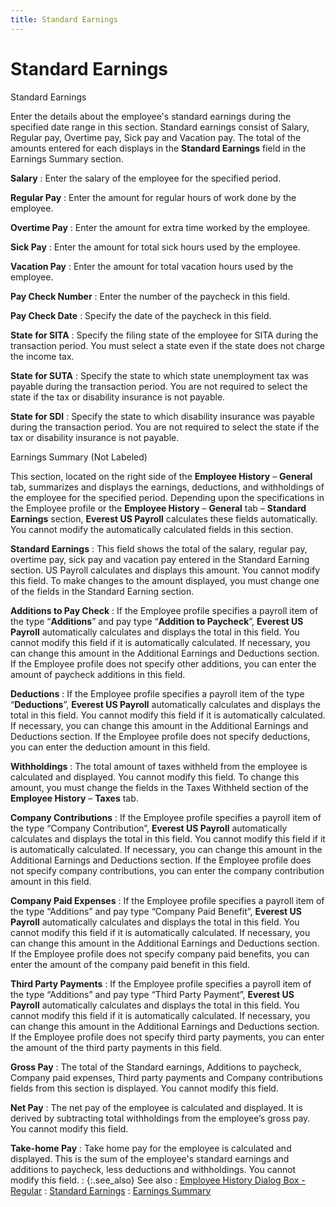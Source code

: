```yaml
---
title: Standard Earnings
---
```


# Standard Earnings


Standard Earnings


Enter the details about the employee's standard earnings during the  specified date range in this section. Standard earnings consist of Salary,  Regular pay, Overtime pay, Sick pay and Vacation pay. The total of the  amounts entered for each displays in the **Standard 
 Earnings** field in the Earnings Summary section.


**Salary**
: Enter the salary of the employee for the specified  period.


**Regular Pay**
: Enter the amount for regular hours of work done  by the employee.


**Overtime Pay**
: Enter the amount for extra time worked by the employee.


**Sick Pay**
: Enter the amount for total sick hours used by the  employee.


**Vacation Pay**
: Enter the amount for total vacation hours used by  the employee.


**Pay Check Number**
: Enter the number of the paycheck in this field.


**Pay Check Date**
: Specify the date of the paycheck in this field.


**State for SITA**
: Specify the filing state of the employee for SITA  during the transaction period. You must select a state even if the state  does not charge the income tax.


**State for SUTA**
: Specify the state to which state unemployment tax  was payable during the transaction period. You are not required to select  the state if the tax or disability insurance is not payable.


**State for SDI**
: Specify the state to which disability insurance  was payable during the transaction period. You are not required to select  the state if the tax or disability insurance is not payable.


Earnings Summary (Not Labeled)


This section, located on the right side of the **Employee 
 History** – **General** tab,  summarizes and displays the earnings, deductions, and withholdings of  the employee for the specified period. Depending upon the specifications  in the Employee profile or the **Employee 
 History** – **General** tab –  **Standard Earnings** section, **Everest US Payroll** calculates these  fields automatically. You cannot modify the automatically calculated fields  in this section.


**Standard Earnings**
: This field shows the total of the salary, regular  pay, overtime pay, sick pay and vacation pay entered in the Standard Earning  section. US Payroll calculates and displays this amount. You cannot modify  this field. To make changes to the amount displayed, you must change one  of the fields in the Standard Earning section.


**Additions to Pay Check**
: If the Employee profile specifies a payroll item  of the type “**Additions**” and pay  type “**Addition to Paycheck**”, **Everest US Payroll** automatically calculates  and displays the total in this field. You cannot modify this field if  it is automatically calculated. If necessary, you can change this amount  in the Additional Earnings and Deductions section. If the Employee profile  does not specify other additions, you can enter the amount of paycheck  additions in this field.


**Deductions**
: If the Employee profile specifies a payroll item  of the type “**Deductions**”, **Everest US Payroll** automatically calculates  and displays the total in this field. You cannot modify this field if  it is automatically calculated. If necessary, you can change this amount  in the Additional Earnings and Deductions section. If the Employee profile  does not specify deductions, you can enter the deduction amount in this  field.


**Withholdings**
: The total amount of taxes withheld from the employee  is calculated and displayed. You cannot modify this field. To change this  amount, you must change the fields in the Taxes Withheld section of the  **Employee History** – **Taxes**  tab.


**Company Contributions**
: If the Employee profile specifies a payroll item  of the type “Company Contribution”, **Everest 
 US Payroll** automatically calculates and displays the total in this  field. You cannot modify this field if it is automatically calculated.  If necessary, you can change this amount in the Additional Earnings and  Deductions section. If the Employee profile does not specify company contributions,  you can enter the company contribution amount in this field.


**Company Paid Expenses**
: If the Employee profile specifies a payroll item  of the type “Additions” and pay type “Company Paid Benefit”, **Everest 
 US Payroll** automatically calculates and displays the total in this  field. You cannot modify this field if it is automatically calculated.  If necessary, you can change this amount in the Additional Earnings and  Deductions section. If the Employee profile does not specify company paid  benefits, you can enter the amount of the company paid benefit in this  field.


**Third Party Payments**
: If the Employee profile specifies a payroll item  of the type “Additions” and pay type “Third Party Payment”, **Everest 
 US Payroll** automatically calculates and displays the total in this  field. You cannot modify this field if it is automatically calculated.  If necessary, you can change this amount in the Additional Earnings and  Deductions section. If the Employee profile does not specify third party  payments, you can enter the amount of the third party payments in this  field.


**Gross Pay**
: The total of the Standard earnings, Additions to  paycheck, Company paid expenses, Third party payments and Company contributions  fields from this section is displayed. You cannot modify this field.


**Net Pay**
: The net pay of the employee is calculated and displayed.  It is derived by subtracting total withholdings from the employee’s gross  pay. You cannot modify this field.


**Take-home Pay**
: Take home pay for the employee is calculated and  displayed. This is the sum of the employee's standard earnings and additions  to paycheck, less deductions and withholdings. You cannot modify this  field.
: {:.see_also}
See also
: [Employee  History Dialog Box - Regular]({{site.prl_baseurl}}/misc/the_employee_history_profile_regular.html)
: [Standard Earnings]({{site.prl_baseurl}}/misc/standard_earnings.html)
: [Earnings Summary]({{site.prl_baseurl}}/misc/earnings_summary.html)
